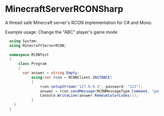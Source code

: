 # MinecraftServerRCONSharp
A thread safe Minecraft server's RCON implementation for C# and Mono.

Example usage: Change the "ABC" player's game mode
```C#
  using System;
  using MinecraftServerRCON;
  
  namespace RCONTest
  {
	  class Program
	  {
		var answer = string.Empty;
	    	using(var rcon = RCONClient.INSTANCE)
	    	{
	    		rcon.setupStream("127.0.0.1", password: "123");
	    		answer = rcon.sendMessage(RCONMessageType.Command, "gamemode creative ABC");
	    		Console.WriteLine(answer.RemoveColorCodes());
	    	}
    }
  }
```
